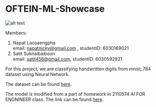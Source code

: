 # OFTEIN-ML-Showcase

![alt text](https://github.com/napatnicky/OFTEIN-ML-Showcase/blob/main/team3/pictures/handwritten_digits.png?raw=true)

Members:
  1. Napat Laosaengpha <br>
    email: napatnicky@gmail.com , studentID: 6030169021
  2. Satit Suknaibaiboon <br>
    email: satit456@gmail.com, studentID: 6030592821

For this project, we are classifying handwritten digits from mnist_784 dataset using Neural Network.

The dataset can be found [here](https://www.openml.org/d/554).

The model is modified from a part of homework in 2110574 AI FOR ENGNINEER class. The link can be found [here](https://colab.research.google.com/drive/1n47yaji8oYVSQ0hpu1WaajAXsH4FeguY?usp=sharing).
